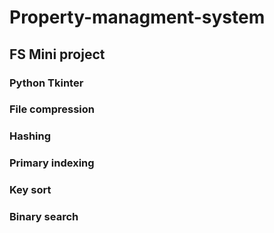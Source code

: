 # Property-managment-system
## FS Mini project
### Python Tkinter
### File compression
### Hashing
### Primary indexing
### Key sort
### Binary search
